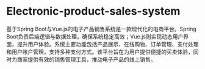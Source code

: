 # Electronic-product-sales-system
基于Spring Boot与Vue.js的电子产品销售系统是一款现代化的电商平台。Spring Boot负责后端逻辑与数据处理，确保系统稳定高效；Vue.js则实现动态用户界面，提升用户体验。系统主要功能包括产品展示、在线购物、订单管理、支付处理和用户账户管理，支持多种支付方式。该平台旨在为用户提供便捷的买卖体验，同时为商家提供有效的销售管理工具，推动电子产品的线上销售。
